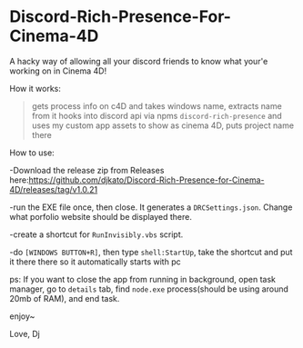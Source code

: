 # Discord-Rich-Presence-For-Cinema-4D
A hacky way of allowing all your discord friends to know what your'e working on in Cinema 4D!

How it works:
>gets process info on c4D and takes windows name, extracts name from it
>hooks into discord api via npms `discord-rich-presence` and uses my custom app assets to show as cinema 4D, puts project name there

How to use:
    
-Download the release zip from Releases here:https://github.com/djkato/Discord-Rich-Presence-for-Cinema-4D/releases/tag/v1.0.21

-run the EXE file once, then close. It generates a `DRCSettings.json`. Change what porfolio website should be displayed there.

-create a shortcut for `RunInvisibly.vbs` script.

-do `[WINDOWS BUTTON+R]`, then type `shell:StartUp`, take the shortcut and put it there there so it automatically starts with pc

ps: If you want to close the app from running in background, open task manager, go to `details` tab, find `node.exe` process(should be using around 20mb of RAM), and end task. 

enjoy~

Love, Dj